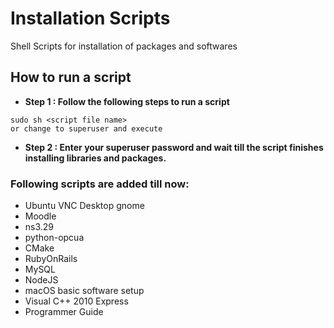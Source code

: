 # Installation Scripts

Shell Scripts for installation of packages and softwares

## How to run a script
- **Step 1 : Follow the following steps to run a script**
```
sudo sh <script file name>
or change to superuser and execute
```
- **Step 2 : Enter your superuser password and wait till the script finishes installing libraries and packages.**

### Following scripts are added till now:

- Ubuntu VNC Desktop gnome
- Moodle 
- ns3.29
- python-opcua
- CMake
- RubyOnRails
- MySQL
- NodeJS
- macOS basic software setup
- Visual C++ 2010 Express
- Programmer Guide